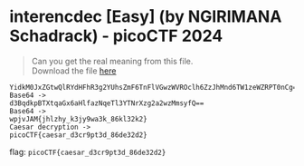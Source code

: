 # interencdec [Easy] (by NGIRIMANA Schadrack) - picoCTF 2024
> Can you get the real meaning from this file.\
Download the file <a href='https://artifacts.picoctf.net/c_titan/110/enc_flag' download>here</a>

```text
YidkM0JxZGtwQlRYdHFhR3g2YUhsZmF6TnFlVGwzWVROclh6ZzJhMnd6TW1zeWZRPT0nCg==
Base64 ->
d3BqdkpBTXtqaGx6aHlfazNqeTl3YTNrXzg2a2wzMmsyfQ==
Base64 ->
wpjvJAM{jhlzhy_k3jy9wa3k_86kl32k2}
Caesar decryption -> 
picoCTF{caesar_d3cr9pt3d_86de32d2}
```

flag: `picoCTF{caesar_d3cr9pt3d_86de32d2}`